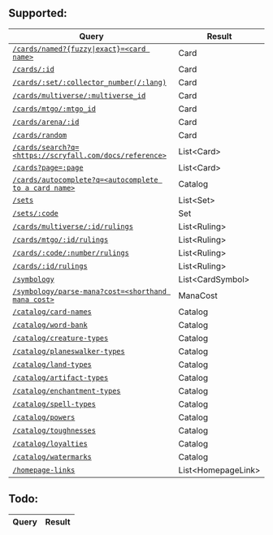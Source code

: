 ## Supported:

| Query | Result |
| --- | --- |
| [`/cards/named?{fuzzy\|exact}=<card name>`](./DOCUMENTATION.md#cardsbyname-name-string-fuzzy--false-promisecard-) | Card |
| [`/cards/:id`](./DOCUMENTATION.md#cardsbyid-id-string-promisecard-) | Card |
| [`/cards/:set/:collector_number(/:lang)`](./DOCUMENTATION.md#cardsbyset-code-string-collectorid-number-lang-string-promisecard-) | Card |
| [`/cards/multiverse/:multiverse_id`](./DOCUMENTATION.md#cardsbymultiverseid-id-number-promisecard-) | Card |
| [`/cards/mtgo/:mtgo_id`](./DOCUMENTATION.md#cardsbymtgoid-id-number-promisecard-) | Card |
| [`/cards/arena/:id`](./DOCUMENTATION.md#cardsbyarenaid-id-number-promisecard-) | Card |
| [`/cards/random`](./DOCUMENTATION.md#cardsrandom-id-number-promisecard-) | Card |
| [`/cards/search?q=<https://scryfall.com/docs/reference>`](./DOCUMENTATION.md#cardssearch-query-string-magicemittercard-) | List\<Card\> |
| [`/cards?page=:page`](./DOCUMENTATION.md#cardsall-page--1-magicemittercard-) | List\<Card\> |
| [`/cards/autocomplete?q=<autocomplete to a card name>`](./DOCUMENTATION.md#cardsautocompletename-name-string-promisestring-) | Catalog |
| [`/sets`](./DOCUMENTATION.md#setsall--promiseset-) | List\<Set\> |
| [`/sets/:code`](./DOCUMENTATION.md#setsbycode-code-number-promiseset-) | Set |
| [`/cards/multiverse/:id/rulings`](./DOCUMENTATION.md#rulingsbymultiverseid-id-number-promiseruling-) | List\<Ruling\> |
| [`/cards/mtgo/:id/rulings`](./DOCUMENTATION.md#rulingsbymtgoid-id-number-promiseruling-) | List\<Ruling\> |
| [`/cards/:code/:number/rulings`](./DOCUMENTATION.md#rulingsbyset-code-string-collectorid-string-promiseruling-) | List\<Ruling\> |
| [`/cards/:id/rulings`](./DOCUMENTATION.md#rulingsbyid-id-string-promiseruling-) | List\<Ruling\> |
| [`/symbology`](./DOCUMENTATION.md#symbologyall--promisecardsymbol-) | List\<CardSymbol\> |
| [`/symbology/parse-mana?cost=<shorthand mana cost>`](./DOCUMENTATION.md#symbologyparsemana-mana-string-promisemanacost-) | ManaCost |
| [`/catalog/card-names`](./DOCUMENTATION.md#catalogcardnames--promisestring-) | Catalog |
| [`/catalog/word-bank`](./DOCUMENTATION.md#catalogwordbank--promisestring-) | Catalog |
| [`/catalog/creature-types`](./DOCUMENTATION.md#catalogcreaturetypes--promisestring-) | Catalog |
| [`/catalog/planeswalker-types`](./DOCUMENTATION.md#catalogplaneswalkertypes--promisestring-) | Catalog |
| [`/catalog/land-types`](./DOCUMENTATION.md#cataloglandtypes--promisestring-) | Catalog |
| [`/catalog/artifact-types`](./DOCUMENTATION.md#catalogartifacttypes--promisestring-) | Catalog |
| [`/catalog/enchantment-types`](./DOCUMENTATION.md#catalogenchantmenttypes--promisestring-) | Catalog |
| [`/catalog/spell-types`](./DOCUMENTATION.md#catalogspelltypes--promisestring-) | Catalog |
| [`/catalog/powers`](./DOCUMENTATION.md#catalogpowers--promisestring-) | Catalog |
| [`/catalog/toughnesses`](./DOCUMENTATION.md#catalogtoughnesses--promisestring-) | Catalog |
| [`/catalog/loyalties`](./DOCUMENTATION.md#catalogloyalties--promisestring-) | Catalog |
| [`/catalog/watermarks`](./DOCUMENTATION.md#catalogwatermarks--promisestring-) | Catalog |
| [`/homepage-links`](./DOCUMENTATION.md#cataloghomepagelinks--promisestring-) | List\<HomepageLink\> |


## Todo:

| Query | Result |
| --- | --- |